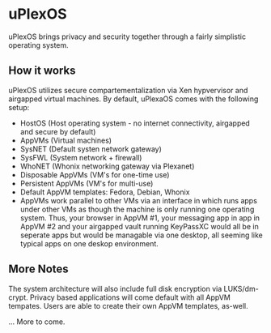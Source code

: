 # uPlexOS

uPlexOS brings privacy and security together through a fairly simplistic operating system.

## How it works
uPlexOS utilizes secure compartementalization via Xen hypvervisor and airgapped virtual machines. By default, uPlexaOS comes with the following setup:

* HostOS (Host operating system - no internet connectivity, airgapped and secure by default)
* AppVMs (Virtual machines)
* SysNET (Default systen network gateway)
* SysFWL (System network + firewall)
* WhoNET (Whonix networking gateway via Plexanet)
* Disposable AppVMs (VM's for one-time use)
* Persistent AppVMs (VM's for multi-use)
* Default AppVM templates: Fedora, Debian, Whonix
* AppVMs work parallel to other VMs via an interface in which runs apps under other VMs as though the machine is only running one operating system. Thus, your browser in AppVM #1, your messaging app in app in AppVM #2 and your airgapped vault running KeyPassXC would all be in seperate apps but would be managable via one desktop, all seeming like typical apps on one deskop environment.


## More Notes
The system architecture will also include full disk encryption via LUKS/dm-crypt. Privacy based applications will come default with all AppVM tempates. Users are able to create their own AppVM templates, as-well.

... More to come.
